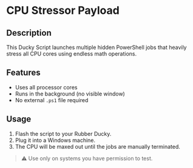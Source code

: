 # CPU Stressor Payload

## Description

This Ducky Script launches multiple hidden PowerShell jobs that heavily stress all CPU cores using endless math operations.

## Features

- Uses all processor cores
- Runs in the background (no visible window)
- No external `.ps1` file required

## Usage

1. Flash the script to your Rubber Ducky.
2. Plug it into a Windows machine.
3. The CPU will be maxed out until the jobs are manually terminated.

> ⚠️ Use only on systems you have permission to test.
